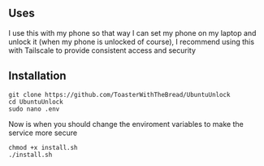 ## Uses
I use this with my phone so that way I can set my phone on my laptop and unlock it (when my phone is unlocked of course), I recommend using this with Tailscale to provide consistent access and security

## Installation
```
git clone https://github.com/ToasterWithTheBread/UbuntuUnlock
cd UbuntuUnlock
sudo nano .env
```

Now is when you should change the enviroment variables to make the service more secure

```
chmod +x install.sh
./install.sh
```
